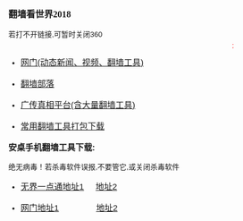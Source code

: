 <!DOCTYPE HTML PUBLIC "-//W3C//DTD HTML 4.01 Transitional//EN">
<html>
<head>
<title>home2</title>
<meta http-equiv="content-type" content="text/html; charset=gb2312">
<meta name="generator" content="Web Page Maker (unregistered version)">
<style type="text/css">
/*----------Text Styles----------*/
.ws6 {font-size: 8px;}
.ws7 {font-size: 9.3px;}
.ws8 {font-size: 11px;}
.ws9 {font-size: 12px;}
.ws10 {font-size: 13px;}
.ws11 {font-size: 15px;}
.ws12 {font-size: 16px;}
.ws14 {font-size: 19px;}
.ws16 {font-size: 21px;}
.ws18 {font-size: 24px;}
.ws20 {font-size: 27px;}
.ws22 {font-size: 29px;}
.ws24 {font-size: 32px;}
.ws26 {font-size: 35px;}
.ws28 {font-size: 37px;}
.ws36 {font-size: 48px;}
.ws48 {font-size: 64px;}
.ws72 {font-size: 96px;}
.wpmd {font-size: 13px;font-family: Arial,Helvetica,Sans-Serif;font-style: normal;font-weight: normal;}
/*----------Para Styles----------*/
DIV,UL,OL /* Left */
{
 margin-top: 0px;
 margin-bottom: 0px;
}
</style>
<meta name="viewport" content="width=device-width;intinal-scale=1.0">
</head>
<body>
<div id="text1" style="position:absolute; overflow:hidden; left:15px; top:20px; width:419px; height:509px; z-index:0">
<div class="wpmd">
<div><font face="宋体" class="ws12"><B>翻墙看世界2018</B></font></div>
<div><BR></div>
<div>若打不开链接,可暂时关闭360 </div>
<div><BR></div>
<div><BR></div>
<UL>
<li><font class="ws11"><a href="https://github.com/ogate2/ogate2/blob/master/README.md" title="" target="_blank">网门(动态新闻、视频、翻墙工具)</a></font></li>
</UL>
<div><font class="ws11"><a href="https://github.com/ogate2/ogate2/blob/master/README.md" title=""><BR></a></font></div>
<UL>
<li><font class="ws11"><a href="https://github.com/osurf/osurf/blob/master/README.md" title="" target="_blank">翻墙部落</a></font></li>
</UL>
<div><font class="ws11"><a href="https://github.com/osurf/osurf/blob/master/README.md" title=""><BR></a></font></div>
<UL>
<li><font class="ws11"><a href="https://github.com/bannedbook/fanqiang/wiki" title="" target="_blank">广传真相平台(含大量翻墙工具)</a></font></li>
</UL>
<div><font class="ws11"><a href="https://raw.githubusercontent.com/xifulinmen/mingming/master/tool.zip" title=""><BR></a></font></div>
<UL>
<li><font class="ws11"><a href="https://raw.githubusercontent.com/xifulinmen/mingming/master/tool.zip" title="" target="_blank">常用翻墙工具打包下载</a></font></li>
</UL>
<div><font class="ws11"><a href="https://github.com/bannedbook/fanqiang/wiki" title=""><BR></a></font></div>
<div><font class="ws11"><B>安桌手机翻墙工具下载: </B></font></div>
<div><B><BR></B></div>

<div>绝无病毒！若杀毒软件误报,不要管它,或关闭杀毒软件 </div>
<div><BR></div>
<UL>
<li><font class="ws11"><a href="https://raw.githubusercontent.com/jjliu102/m/m/um.apk?l1zruyie3x98x86m4as" title="" target="_blank">无界一点通地址1</a></font><font color="#000000" class="ws11">&nbsp;&nbsp;&nbsp;&nbsp; </font><font class="ws11"><a href="https://raw.githubusercontent.com/osurf/osurf/master/um.apk?23455634" title="" target="_blank">地址2</a></font><font color="#000000" class="ws11">&nbsp;&nbsp;&nbsp;&nbsp;&nbsp;&nbsp; </font></li>
</UL>
<div><font class="ws11"><a href="https://raw.githubusercontent.com/jjliu102/m/m/um.apk?l1zruyie3x98x86m4as" title=""><BR></a></font></div>
<UL>
<li><font class="ws11"><a href="https://raw.githubusercontent.com/oGate2/up/master/oGate.apk" title="" target="_blank">网门地址1</a></font><font color="#000000" class="ws11">&nbsp;&nbsp;&nbsp;&nbsp;&nbsp;&nbsp;&nbsp;&nbsp;&nbsp;&nbsp;&nbsp;&nbsp;&nbsp;&nbsp;&nbsp; </font><font class="ws11"><a href="https://raw.githubusercontent.com/opipe/Up/master/Tools/oGate.apk" title="" target="_blank">地址2</a></font></li>
</UL>
<div><font class="ws11"><a href="https://raw.githubusercontent.com/oGate2/up/master/oGate.apk" title=""><BR></a></font></div>



<div id="marquee1" style="position:absolute; overflow:hidden; left:13px; top:60px; width:390px; height:26px; z-index:1">
<marquee width="390" height="26">
<div class="wpmd">
<div><font color="#FF0000">本网站也许不能长期有效,但下面的链接均可长期使用, 请收藏各个链接!</font></div>
</div></marquee>
</div>


</body>
</html>

